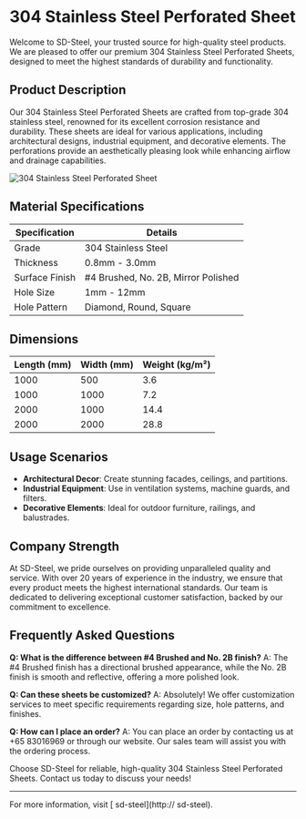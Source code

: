 # 304 Stainless Steel Perforated Sheet

Welcome to SD-Steel, your trusted source for high-quality steel products. We are pleased to offer our premium 304 Stainless Steel Perforated Sheets, designed to meet the highest standards of durability and functionality.

## Product Description

Our 304 Stainless Steel Perforated Sheets are crafted from top-grade 304 stainless steel, renowned for its excellent corrosion resistance and durability. These sheets are ideal for various applications, including architectural designs, industrial equipment, and decorative elements. The perforations provide an aesthetically pleasing look while enhancing airflow and drainage capabilities.

![304 Stainless Steel Perforated Sheet](https://github.com/user-attachments/assets/2567258e-e124-4816-932d-1809bd27ef0b)

## Material Specifications

| Specification | Details |
|---------------|---------|
| Grade         | 304 Stainless Steel |
| Thickness     | 0.8mm - 3.0mm |
| Surface Finish| #4 Brushed, No. 2B, Mirror Polished |
| Hole Size     | 1mm - 12mm |
| Hole Pattern  | Diamond, Round, Square |

## Dimensions

| Length (mm) | Width (mm) | Weight (kg/m²) |
|-------------|------------|----------------|
| 1000        | 500        | 3.6            |
| 1000        | 1000       | 7.2            |
| 2000        | 1000       | 14.4           |
| 2000        | 2000       | 28.8           |

## Usage Scenarios

- **Architectural Decor**: Create stunning facades, ceilings, and partitions.
- **Industrial Equipment**: Use in ventilation systems, machine guards, and filters.
- **Decorative Elements**: Ideal for outdoor furniture, railings, and balustrades.

## Company Strength

At SD-Steel, we pride ourselves on providing unparalleled quality and service. With over 20 years of experience in the industry, we ensure that every product meets the highest international standards. Our team is dedicated to delivering exceptional customer satisfaction, backed by our commitment to excellence.

## Frequently Asked Questions

**Q: What is the difference between #4 Brushed and No. 2B finish?**
A: The #4 Brushed finish has a directional brushed appearance, while the No. 2B finish is smooth and reflective, offering a more polished look.

**Q: Can these sheets be customized?**
A: Absolutely! We offer customization services to meet specific requirements regarding size, hole patterns, and finishes.

**Q: How can I place an order?**
A: You can place an order by contacting us at +65 83016969 or through our website. Our sales team will assist you with the ordering process.

Choose SD-Steel for reliable, high-quality 304 Stainless Steel Perforated Sheets. Contact us today to discuss your needs!

---

For more information, visit [ sd-steel](http:// sd-steel).